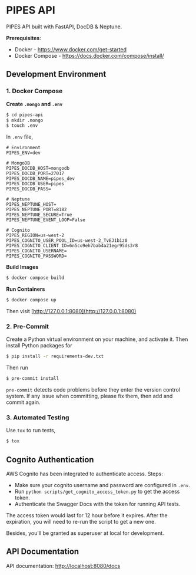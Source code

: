 # PIPES API

PIPES API built with FastAPI, DocDB &amp; Neptune.


**Prerequisites**:

* Docker - https://www.docker.com/get-started
* Docker Compose - https://docs.docker.com/compose/install/


## Development Environment

### 1. Docker Compose

**Create `.mongo` and `.env`**

```bash
$ cd pipes-api
$ mkdir .mongo
$ touch .env
```

In `.env` file,

```
# Environment
PIPES_ENV=dev

# MongoDB
PIPES_DOCDB_HOST=mongodb
PIPES_DOCDB_PORT=27017
PIPES_DOCDB_NAME=pipes_dev
PIPES_DOCDB_USER=pipes
PIPES_DOCDB_PASS=

# Neptune
PIPES_NEPTUNE_HOST=
PIPES_NEPTUNE_PORT=8182
PIPES_NEPTUNE_SECURE=True
PIPES_NEPTUNE_EVENT_LOOP=False

# Cognito
PIPES_REGION=us-west-2
PIPES_COGNITO_USER_POOL_ID=us-west-2_TvEJ1biz0
PIPES_COGNITO_CLIENT_ID=6n5co9eh7bab4a21egr95ds3r8
PIPES_COGNITO_USERNAME=
PIPES_COGNITO_PASSWORD=
```

**Build Images**

```bash
$ docker compose build
```

**Run Containers**

```bash
$ docker compose up
```

Then visit [http://127.0.0.1:8080](http://127.0.0.1:8080)


### 2. Pre-Commit

Create a Python virtual environment on your machine, and activate it. Then install Python packages for

```bash
$ pip install -r requirements-dev.txt
```

Then run

```bash
$ pre-commit install
```

`pre-commit` detects code problems before they enter the version control system. If any issue when committing, please
fix them, then add and commit again.

### 3. Automated Testing

Use `tox` to run tests,

```bash
$ tox
```

## Cognito Authentication

AWS Cognito has been integrated to authenticate access. Steps:

* Make sure your cognito username and password are configured in `.env`.
* Run `python scripts/get_cognito_access_token.py` to get the access token.
* Authenticate the Swagger Docs with the token for running API tests.

The access token would last for 12 hour before it expires.
After the expiration, you will need to re-run the script to get a new one.

Besides, you'll be granted as superuser at local for development.


## API Documentation

API documentation:  [http://localhost:8080/docs](http://localhost:8080/docs)
